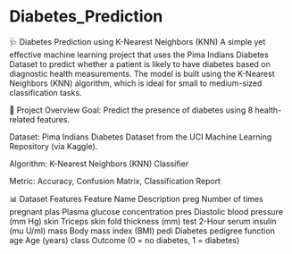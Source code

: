 # Diabetes_Prediction

🩺 Diabetes Prediction using K-Nearest Neighbors (KNN)
A simple yet effective machine learning project that uses the Pima Indians Diabetes Dataset to predict whether a patient is likely to have diabetes based on diagnostic health measurements. The model is built using the K-Nearest Neighbors (KNN) algorithm, which is ideal for small to medium-sized classification tasks.

📌 Project Overview
Goal: Predict the presence of diabetes using 8 health-related features.

Dataset: Pima Indians Diabetes Dataset from the UCI Machine Learning Repository (via Kaggle).

Algorithm: K-Nearest Neighbors (KNN) Classifier

Metric: Accuracy, Confusion Matrix, Classification Report

📊 Dataset Features
Feature Name	Description
preg	Number of times pregnant
plas	Plasma glucose concentration
pres	Diastolic blood pressure (mm Hg)
skin	Triceps skin fold thickness (mm)
test	2-Hour serum insulin (mu U/ml)
mass	Body mass index (BMI)
pedi	Diabetes pedigree function
age	Age (years)
class	Outcome (0 = no diabetes, 1 = diabetes)
